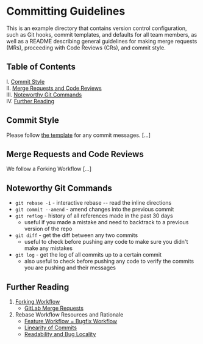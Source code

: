 # Committing Guidelines

This is an example directory that contains version control configuration, such as Git hooks, commit templates, and defaults for all team members, as well as a README describing general guidelines for making merge requests (MRs), proceeding with Code Reviews (CRs), and commit style.

## Table of Contents

I. [Commit Style](#commit-style) <br />
II. [Merge Requests and Code Reviews](#merge-requests-and-code-reviews) <br />
III. [Noteworthy Git Commands](#noteworthy-git-commands) <br />
IV. [Further Reading](#further-reading)

## Commit Style

Please follow [the template](template.txt) for any commit messages.
[...]

## Merge Requests and Code Reviews

We follow a Forking Workflow [...]

## Noteworthy Git Commands

- `git rebase -i` - interactive rebase -- read the inline directions
- `git commit --amend` - amend changes into the previous commit
- `git reflog` - history of all references made in the past 30 days
  - useful if you made a mistake and need to backtrack to a previous version of the repo
- `git diff` - get the diff between any two commits
  - useful to check before pushing any code to make sure you didn't make any mistakes
- `git log` - get the log of all commits up to a certain commit
  - also useful to check before pushing any code to verify the commits you are pushing and their messages

## Further Reading

1. [Forking Workflow](https://www.atlassian.com/git/tutorials/comparing-workflows/forking-workflow)
    - [GitLab Merge Requests](https://docs.gitlab.com/ee/gitlab-basics/add-merge-request.html)
1. Rebase Workflow Resources and Rationale
    - [Feature Workflow = Bugfix Workflow](http://reinh.com/blog/2009/03/02/a-git-workflow-for-agile-teams.html)
    - [Linearity of Commits](http://kensheedlo.com/essays/why-you-should-use-a-rebase-workflow/)
    - [Readability and Bug Locality](http://www.darwinweb.net/articles/the-case-for-git-rebase)
